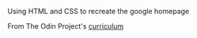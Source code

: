 Using HTML and CSS to recreate the google homepage

From The Odin Project's [curriculum](http://www.theodinproject.com/web-development-101/html-css)